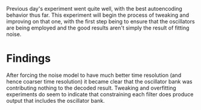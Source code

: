 Previous day's experiment went quite well, with the best autoencoding behavior thus far.
This experiment will begin the process of tweaking and improving on that one, with the first
step being to ensure that the oscillators are being employed and the good results aren't simply
the result of fitting noise.

# Findings

After forcing the noise model to have much better time resolution 
(and hence coarser time resolution) it became clear that the oscillator bank was contributing
nothing to the decoded result.  Tweaking and overfitting experiments do seem to indicate that
constraining each filter does produce output that includes the oscillator bank.